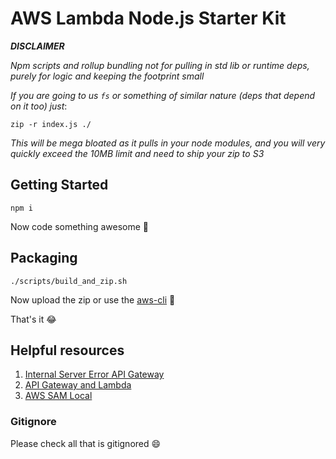 # AWS Lambda Node.js Starter Kit

**_DISCLAIMER_**

_Npm scripts and rollup bundling not for pulling in std lib or runtime deps, purely for logic and keeping the footprint small_

_If you are going to us `fs` or something of similar nature (deps that depend on it too) just_:

`zip -r index.js ./`

_This will be mega bloated as it pulls in your node modules, and you will very quickly exceed the 10MB limit and need to ship your zip to S3_

## Getting Started

`npm i`

Now code something awesome :tada:

## Packaging

`./scripts/build_and_zip.sh`

Now upload the zip or use the [aws-cli](https://aws.amazon.com/cli/) :rocket:

That's it :joy:

## Helpful resources

1. [Internal Server Error API Gateway](https://aws.amazon.com/premiumsupport/knowledge-center/malformed-502-api-gateway/)
2. [API Gateway and Lambda](https://docs.aws.amazon.com/apigateway/latest/developerguide/api-gateway-create-api-as-simple-proxy-for-lambda.html)
3. [AWS SAM Local](https://github.com/awslabs/aws-sam-local)

### Gitignore

Please check all that is gitignored :smile:
